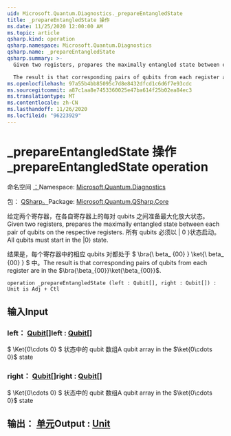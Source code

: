 ```yaml
---
uid: Microsoft.Quantum.Diagnostics._prepareEntangledState
title: _prepareEntangledState 操作
ms.date: 11/25/2020 12:00:00 AM
ms.topic: article
qsharp.kind: operation
qsharp.namespace: Microsoft.Quantum.Diagnostics
qsharp.name: _prepareEntangledState
qsharp.summary: >-
  Given two registers, prepares the maximally entangled state between each pair of qubits on the respective registers. All qubits must start in the |0⟩ state.

  The result is that corresponding pairs of qubits from each register are in the $\bra{\beta_{00}}\ket{\beta_{00}}$.
ms.openlocfilehash: 97a55b4bb85095c7d8e8432dfcd1c6d6f7e93cdc
ms.sourcegitcommit: a87c1aa8e7453360025e47ba614f25b02ea84ec3
ms.translationtype: MT
ms.contentlocale: zh-CN
ms.lasthandoff: 11/26/2020
ms.locfileid: "96223929"
---
```

# <a name="_prepareentangledstate-operation"></a><span data-ttu-id="c262e-102">_prepareEntangledState 操作</span><span class="sxs-lookup"><span data-stu-id="c262e-102">_prepareEntangledState operation</span></span>

<span data-ttu-id="c262e-103">命名空间 [：](xref:Microsoft.Quantum.Diagnostics)</span><span class="sxs-lookup"><span data-stu-id="c262e-103">Namespace: [Microsoft.Quantum.Diagnostics](xref:Microsoft.Quantum.Diagnostics)</span></span>

<span data-ttu-id="c262e-104">包： [QSharp。](https://nuget.org/packages/Microsoft.Quantum.QSharp.Core)</span><span class="sxs-lookup"><span data-stu-id="c262e-104">Package: [Microsoft.Quantum.QSharp.Core](https://nuget.org/packages/Microsoft.Quantum.QSharp.Core)</span></span>


<span data-ttu-id="c262e-105">给定两个寄存器，在各自寄存器上的每对 qubits 之间准备最大化放大状态。</span><span class="sxs-lookup"><span data-stu-id="c262e-105">Given two registers, prepares the maximally entangled state between each pair of qubits on the respective registers.</span></span>
<span data-ttu-id="c262e-106">所有 qubits 必须以 | 0 ⟩状态启动。</span><span class="sxs-lookup"><span data-stu-id="c262e-106">All qubits must start in the |0⟩ state.</span></span>

<span data-ttu-id="c262e-107">结果是，每个寄存器中的相应 qubits 对都处于 $ \bra{\ beta_ {00} } \ket{\ beta_ {00} } $ 中。</span><span class="sxs-lookup"><span data-stu-id="c262e-107">The result is that corresponding pairs of qubits from each register are in the $\bra{\beta_{00}}\ket{\beta_{00}}$.</span></span>

```qsharp
operation _prepareEntangledState (left : Qubit[], right : Qubit[]) : Unit is Adj + Ctl
```


## <a name="input"></a><span data-ttu-id="c262e-108">输入</span><span class="sxs-lookup"><span data-stu-id="c262e-108">Input</span></span>

### <a name="left--qubit"></a><span data-ttu-id="c262e-109">left： [Qubit](xref:microsoft.quantum.lang-ref.qubit)[]</span><span class="sxs-lookup"><span data-stu-id="c262e-109">left : [Qubit](xref:microsoft.quantum.lang-ref.qubit)[]</span></span>

<span data-ttu-id="c262e-110">$ \Ket{0\cdots 0} $ 状态中的 qubit 数组</span><span class="sxs-lookup"><span data-stu-id="c262e-110">A qubit array in the $\ket{0\cdots 0}$ state</span></span>


### <a name="right--qubit"></a><span data-ttu-id="c262e-111">right： [Qubit](xref:microsoft.quantum.lang-ref.qubit)[]</span><span class="sxs-lookup"><span data-stu-id="c262e-111">right : [Qubit](xref:microsoft.quantum.lang-ref.qubit)[]</span></span>

<span data-ttu-id="c262e-112">$ \Ket{0\cdots 0} $ 状态中的 qubit 数组</span><span class="sxs-lookup"><span data-stu-id="c262e-112">A qubit array in the $\ket{0\cdots 0}$ state</span></span>



## <a name="output--unit"></a><span data-ttu-id="c262e-113">输出： [单元](xref:microsoft.quantum.lang-ref.unit)</span><span class="sxs-lookup"><span data-stu-id="c262e-113">Output : [Unit](xref:microsoft.quantum.lang-ref.unit)</span></span>

